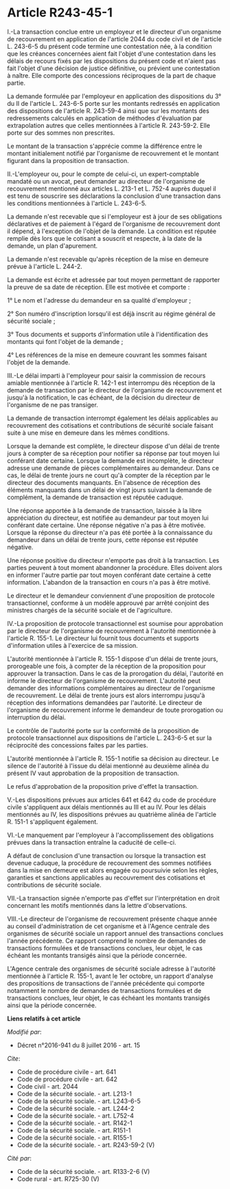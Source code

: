 # Article R243-45-1

I.-La transaction conclue entre un employeur et le directeur d'un organisme de recouvrement en application de l'article 2044
du code civil et de l'article L. 243-6-5 du présent code termine une contestation née, à la condition que les créances
concernées aient fait l'objet d'une contestation dans les délais de recours fixés par les dispositions du présent code et
n'aient pas fait l'objet d'une décision de justice définitive, ou prévient une contestation à naître. Elle comporte des
concessions réciproques de la part de chaque partie. 

La demande formulée par l'employeur en application des dispositions du 3° du II de l'article L. 243-6-5 porte sur les
montants redressés en application des dispositions de l'article R. 243-59-4 ainsi que sur les montants des redressements
calculés en application de méthodes d'évaluation par extrapolation autres que celles mentionnées à l'article R. 243-59-2.
Elle porte sur des sommes non prescrites. 

Le montant de la transaction s'apprécie comme la différence entre le montant initialement notifié par l'organisme de
recouvrement et le montant figurant dans la proposition de transaction. 

II.-L'employeur ou, pour le compte de celui-ci, un expert-comptable mandaté ou un avocat, peut demander au directeur de
l'organisme de recouvrement mentionné aux articles L. 213-1 et L. 752-4 auprès duquel il est tenu de souscrire ses
déclarations la conclusion d'une transaction dans les conditions mentionnées à l'article L. 243-6-5. 

La demande n'est recevable que si l'employeur est à jour de ses obligations déclaratives et de paiement à l'égard de
l'organisme de recouvrement dont il dépend, à l'exception de l'objet de la demande. La condition est réputée remplie dès lors
que le cotisant a souscrit et respecte, à la date de la demande, un plan d'apurement. 

La demande n'est recevable qu'après réception de la mise en demeure prévue à l'article L. 244-2. 

La demande est écrite et adressée par tout moyen permettant de rapporter la preuve de sa date de réception. Elle est motivée
et comporte : 

1° Le nom et l'adresse du demandeur en sa qualité d'employeur ; 

2° Son numéro d'inscription lorsqu'il est déjà inscrit au régime général de sécurité sociale ; 

3° Tous documents et supports d'information utile à l'identification des montants qui font l'objet de la demande ; 

4° Les références de la mise en demeure couvrant les sommes faisant l'objet de la demande. 

III.-Le délai imparti à l'employeur pour saisir la commission de recours amiable mentionnée à l'article R. 142-1 est
interrompu dès réception de la demande de transaction par le directeur de l'organisme de recouvrement et jusqu'à la
notification, le cas échéant, de la décision du directeur de l'organisme de ne pas transiger. 

La demande de transaction interrompt également les délais applicables au recouvrement des cotisations et contributions de
sécurité sociale faisant suite à une mise en demeure dans les mêmes conditions. 

Lorsque la demande est complète, le directeur dispose d'un délai de trente jours à compter de sa réception pour notifier sa
réponse par tout moyen lui conférant date certaine. Lorsque la demande est incomplète, le directeur adresse une demande de
pièces complémentaires au demandeur. Dans ce cas, le délai de trente jours ne court qu'à compter de la réception par le
directeur des documents manquants. En l'absence de réception des éléments manquants dans un délai de vingt jours suivant la
demande de complément, la demande de transaction est réputée caduque. 

Une réponse apportée à la demande de transaction, laissée à la libre appréciation du directeur, est notifiée au demandeur par
tout moyen lui conférant date certaine. Une réponse négative n'a pas à être motivée. Lorsque la réponse du directeur n'a pas
été portée à la connaissance du demandeur dans un délai de trente jours, cette réponse est réputée négative. 

Une réponse positive du directeur n'emporte pas droit à la transaction. Les parties peuvent à tout moment abandonner la
procédure. Elles doivent alors en informer l'autre partie par tout moyen conférant date certaine à cette information.
L'abandon de la transaction en cours n'a pas à être motivé. 

Le directeur et le demandeur conviennent d'une proposition de protocole transactionnel, conforme à un modèle approuvé par
arrêté conjoint des ministres chargés de la sécurité sociale et de l'agriculture. 

IV.-La proposition de protocole transactionnel est soumise pour approbation par le directeur de l'organisme de recouvrement à
l'autorité mentionnée à l'article R. 155-1. Le directeur lui fournit tous documents et supports d'information utiles à
l'exercice de sa mission. 

L'autorité mentionnée à l'article R. 155-1 dispose d'un délai de trente jours, prorogeable une fois, à compter de la
réception de la proposition pour approuver la transaction. Dans le cas de la prorogation du délai, l'autorité en informe le
directeur de l'organisme de recouvrement. L'autorité peut demander des informations complémentaires au directeur de
l'organisme de recouvrement. Le délai de trente jours est alors interrompu jusqu'à réception des informations demandées par
l'autorité. Le directeur de l'organisme de recouvrement informe le demandeur de toute prorogation ou interruption du délai. 

Le contrôle de l'autorité porte sur la conformité de la proposition de protocole transactionnel aux dispositions de l'article
L. 243-6-5 et sur la réciprocité des concessions faites par les parties. 

L'autorité mentionnée à l'article R. 155-1 notifie sa décision au directeur. Le silence de l'autorité à l'issue du délai
mentionné au deuxième alinéa du présent IV vaut approbation de la proposition de transaction. 

Le refus d'approbation de la proposition prive d'effet la transaction. 

V.-Les dispositions prévues aux articles 641 et 642 du code de procédure civile s'appliquent aux délais mentionnés au III et
au IV. Pour les délais mentionnés au IV, les dispositions prévues au quatrième alinéa de l'article R. 151-1 s'appliquent
également. 

VI.-Le manquement par l'employeur à l'accomplissement des obligations prévues dans la transaction entraîne la caducité de
celle-ci. 

A défaut de conclusion d'une transaction ou lorsque la transaction est devenue caduque, la procédure de recouvrement des
sommes notifiées dans la mise en demeure est alors engagée ou poursuivie selon les règles, garanties et sanctions applicables
au recouvrement des cotisations et contributions de sécurité sociale. 

VII.-La transaction signée n'emporte pas d'effet sur l'interprétation en droit concernant les motifs mentionnés dans la
lettre d'observations. 

VIII.-Le directeur de l'organisme de recouvrement présente chaque année au conseil d'administration de cet organisme et à
l'Agence centrale des organismes de sécurité sociale un rapport annuel des transactions conclues l'année précédente. Ce
rapport comprend le nombre de demandes de transactions formulées et de transactions conclues, leur objet, le cas échéant les
montants transigés ainsi que la période concernée. 

L'Agence centrale des organismes de sécurité sociale adresse à l'autorité mentionnée à l'article R. 155-1, avant le 1er
octobre, un rapport d'analyse des propositions de transactions de l'année précédente qui comporte notamment le nombre de
demandes de transactions formulées et de transactions conclues, leur objet, le cas échéant les montants transigés ainsi que
la période concernée.

**Liens relatifs à cet article**

_Modifié par_:

  - Décret n°2016-941 du 8 juillet 2016 - art. 15

_Cite_:

  - Code de procédure civile - art. 641
  - Code de procédure civile - art. 642
  - Code civil - art. 2044
  - Code de la sécurité sociale. - art. L213-1
  - Code de la sécurité sociale. - art. L243-6-5
  - Code de la sécurité sociale. - art. L244-2
  - Code de la sécurité sociale. - art. L752-4
  - Code de la sécurité sociale. - art. R142-1
  - Code de la sécurité sociale. - art. R151-1
  - Code de la sécurité sociale. - art. R155-1
  - Code de la sécurité sociale. - art. R243-59-2 (V)

_Cité par_:

  - Code de la sécurité sociale. - art. R133-2-6 (V)
  - Code rural - art. R725-30 (V)
